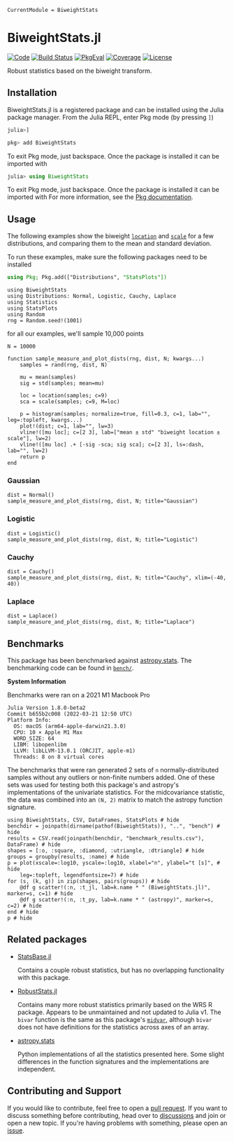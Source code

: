```@meta
CurrentModule = BiweightStats
```

# BiweightStats.jl

[![Code](https://img.shields.io/badge/Code-GitHub-black.svg)](https://github.com/mileslucas/BiweightStats.jl)
[![Build Status](https://github.com/mileslucas/BiweightStats.jl/actions/workflows/CI.yml/badge.svg?branch=main)](https://github.com/mileslucas/BiweightStats.jl/actions/workflows/CI.yml?query=branch%3Amain)
[![PkgEval](https://juliaci.github.io/NanosoldierReports/pkgeval_badges/B/BiweightStats.svg)](https://juliaci.github.io/NanosoldierReports/pkgeval_badges/report.html)
[![Coverage](https://codecov.io/gh/mileslucas/BiweightStats.jl/branch/main/graph/badge.svg)](https://codecov.io/gh/mileslucas/BiweightStats.jl)
[![License](https://img.shields.io/github/license/mileslucas/BiweightStats.jl?color=yellow)](https://github.com/mileslucas/BiweightStats.jl/blob/main/LICENSE)

Robust statistics based on the biweight transform.

## Installation

BiweightStats.jl is a registered package and can be installed using the Julia package manager. From the Julia REPL, enter Pkg mode (by pressing `]`)

```julia
julia>]

pkg> add BiweightStats
```


To exit Pkg mode, just backspace. Once the package is installed it can be imported with

```julia
julia> using BiweightStats
```

To exit Pkg mode, just backspace. Once the package is installed it can be imported with
For more information, see the [Pkg documentation](https://docs.julialang.org/en/v1/stdlib/Pkg/).

## Usage

The following examples show the biweight [`location`](@ref) and [`scale`](@ref) for a few distributions, and comparing them to the mean and standard deviation.

To run these examples, make sure the following packages need to be installed

```julia
using Pkg; Pkg.add(["Distributions", "StatsPlots"])
```

```@example dists
using BiweightStats
using Distributions: Normal, Logistic, Cauchy, Laplace
using Statistics
using StatsPlots
using Random
rng = Random.seed!(1001)
```

for all our examples, we'll sample 10,000 points

```@example dists
N = 10000
```

```@example dists
function sample_measure_and_plot_dists(rng, dist, N; kwargs...)
    samples = rand(rng, dist, N)

    mu = mean(samples)
    sig = std(samples; mean=mu)

    loc = location(samples; c=9)
    sca = scale(samples; c=9, M=loc)

    p = histogram(samples; normalize=true, fill=0.3, c=1, lab="", leg=:topleft, kwargs...)
    plot!(dist; c=1, lab="", lw=3)
    vline!([mu loc]; c=[2 3], lab=["mean ± std" "biweight location ± scale"], lw=2)
    vline!([mu loc] .+ [-sig -sca; sig sca]; c=[2 3], ls=:dash, lab="", lw=2)
    return p
end
```

### Gaussian

```@example dists
dist = Normal()
sample_measure_and_plot_dists(rng, dist, N; title="Gaussian")
```

### Logistic

```@example dists
dist = Logistic()
sample_measure_and_plot_dists(rng, dist, N; title="Logistic")
```

### Cauchy

```@example dists
dist = Cauchy()
sample_measure_and_plot_dists(rng, dist, N; title="Cauchy", xlim=(-40, 40))
```

### Laplace

```@example dists
dist = Laplace()
sample_measure_and_plot_dists(rng, dist, N; title="Laplace")
```

## Benchmarks

This package has been benchmarked against [astropy.stats](https://github.com/astropy/astropy). The benchmarking code can be found in [`bench/`](https://github.com/mileslucas/BiweightStats.jl/tree/main/bench).

**System Information**

Benchmarks were ran on a 2021 M1 Macbook Pro

```
Julia Version 1.8.0-beta2
Commit b655b2c008 (2022-03-21 12:50 UTC)
Platform Info:
  OS: macOS (arm64-apple-darwin21.3.0)
  CPU: 10 × Apple M1 Max
  WORD_SIZE: 64
  LIBM: libopenlibm
  LLVM: libLLVM-13.0.1 (ORCJIT, apple-m1)
  Threads: 8 on 8 virtual cores
```

The benchmarks that were ran generated 2 sets of ``n`` normally-distributed samples without any outliers or non-finite numbers added. One of these sets was used for testing both this package's and astropy's implementations of the univariate statistics. For the midcovariance statistic, the data was combined into an ``(N, 2)`` matrix to match the astropy function signature.

```@example bench
using BiweightStats, CSV, DataFrames, StatsPlots # hide
benchdir = joinpath(dirname(pathof(BiweightStats)), "..", "bench") # hide
results = CSV.read(joinpath(benchdir, "benchmark_results.csv"), DataFrame) # hide
shapes = [:o, :square, :diamond, :utriangle, :dtriangle] # hide
groups = groupby(results, :name) # hide
p = plot(xscale=:log10, yscale=:log10, xlabel="n", ylabel="t [s]", # hide
    leg=:topleft, legendfontsize=7) # hide
for (s, (k, g)) in zip(shapes, pairs(groups)) # hide
    @df g scatter!(:n, :t_jl, lab=k.name * " (BiweightStats.jl)", marker=s, c=1) # hide
    @df g scatter!(:n, :t_py, lab=k.name * " (astropy)", marker=s, c=2) # hide
end # hide
p # hide
```

## Related packages

* [StatsBase.jl](https://github.com/JuliaStats/StatsBase.jl)

    Contains a couple robust statistics, but has no overlapping functionality with this package.

* [RobustStats.jl](https://github.com/mrxiaohe/RobustStats.jl)

    Contains many more robust statistics primarily based on the WRS R package. Appears to be unmaintained and not updated to Julia v1. The `bivar` function is the same as this package's [`midvar`](@ref), although `bivar` does not have definitions for the statistics across axes of an array.

* [astropy.stats](https://github.com/astropy/astropy)

    Python implementations of all the statistics presented here. Some slight differences in the function signatures and the implementations are independent.

## Contributing and Support

If you would like to contribute, feel free to open a [pull request](https://github.com/mileslucas/BiweightStats.jl/pulls). If you want to discuss something before contributing, head over to [discussions](https://github.com/mileslucas/BiweightStats.jl/discussions) and join or open a new topic. If you're having problems with something, please open an [issue](https://github.com/mileslucas/BiweightStats.jl/issues).
